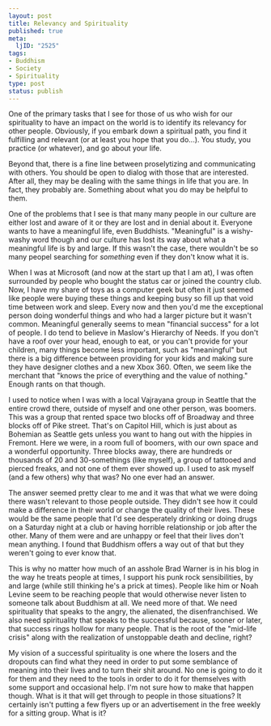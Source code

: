 ```yaml
--- 
layout: post
title: Relevancy and Spirituality
published: true
meta: 
  ljID: "2525"
tags: 
- Buddhism
- Society
- Spirituality
type: post
status: publish
---
```

One of the primary tasks that I see for those of us who wish for our spirituality to have an impact on the world is to identify its relevancy for other people. Obviously, if you embark down a spiritual path, you find it fulfilling and relevant (or at least you hope that you do...). You study, you practice (or whatever), and go about your life.

Beyond that, there is a fine line between proselytizing and communicating with others. You should be open to dialog with those that are interested. After all, they may be dealing with the same things in life that you are. In fact, they probably are. Something about what you do may be helpful to them.

One of the problems that I see is that many many people in our culture are either lost and aware of it or they are lost and in denial about it. Everyone wants to have a meaningful life, even Buddhists. "Meaningful" is a wishy-washy word though and our culture has lost its way about what a meaningful life is by and large. If this wasn't the case, there wouldn't be so many peopel searching for <em>something</em> even if they don't know what it is.

When I was at Microsoft (and now at the start up that I am at), I was often surrounded by people who bought the status car or joined the country club.  Now, I have my share of toys as a computer geek but often it just seemed like people were buying these things and keeping busy so fill up that void time between work and sleep. Every now and then you'd me the exceptional person doing wonderful things and who had a larger picture but it wasn't common. Meaningful generally seems to mean "financial success" for a lot of people. I do tend to believe in Maslow's Hierarchy of Needs. If you don't have a roof over your head, enough to eat, or you can't provide for your children, many things become less important, such as "meaningful" but there is a big difference between providing for your kids and making sure they have designer clothes and a new Xbox 360. Often, we seem like the merchant that "knows the price of everything and the value of nothing." Enough rants on that though.

I used to notice when I was with a local Vajrayana group in Seattle that the entire crowd there, outside of myself and one other person, was boomers. This was a group that rented space two blocks off of Broadway and three blocks off of Pike street. That's on Capitol Hill, which is just about as Bohemian as Seattle gets unless you want to hang out with the hippies in Fremont. Here we were, in a room full of boomers, with our own space and a wonderful opportunity. Three blocks away, there are hundreds or thousands of 20 and 30-somethings (like myself), a group of tattooed and pierced freaks, and not one of them ever showed up. I used to ask myself (and a few others) why that was? No one ever had an answer.

The answer seemed pretty clear to me and it was that what we were doing there wasn't relevant to those people outside. They didn't see how it could make a difference in their world or change the quality of their lives. These would be the same people that I'd see desperately drinking or doing drugs on a Saturday night at a club or having horrible relationship or job after the other. Many of them were and are unhappy or feel that their lives don't mean anything. I found that Buddhism offers a way out of that but they weren't going to ever know that.

This is why no matter how much of an asshole Brad Warner is in his blog in the way he treats people at times, I support his punk rock sensibilities, by and large (while still thinking he's a prick at times). People like him or Noah Levine seem to be reaching people that would otherwise never listen to someone talk about Buddhism at all. We need more of that. We need spirituality that speaks to the angry, the alienated, the disenfranchised. We also need spirituality that speaks to the successful because, sooner or later, that success rings hollow for many people. That is the root of the "mid-life crisis" along with the realization of unstoppable death and decline, right?

My vision of a successful spirituality is one where the losers and the dropouts can find what they need in order to put some semblance of meaning into their lives and to turn their shit around. No one is going to do it for them and they need to the tools in order to do it for themselves with some support and occasional help. I'm not sure how to make that happen though. What is it that will get through to people in those situations? It certainly isn't putting a few flyers up or an advertisement in the free weekly for a sitting group. What is it?
